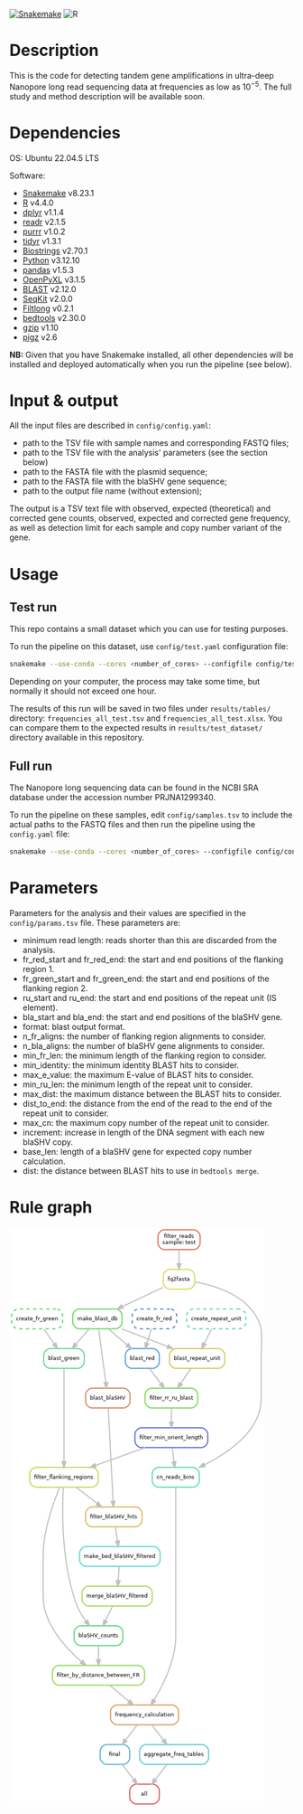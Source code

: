 [![Snakemake](https://img.shields.io/badge/snakemake-8.23.1-blue.svg?style=flat-square)](https://snakemake.bitbucket.io) ![R](https://img.shields.io/badge/R-4.4.0-blue.svg?style=flat-square)


# Description

This is the code for detecting tandem gene amplifications in ultra-deep Nanopore long read sequencing data at frequencies as low as $10^{-5}$.
The full study and method description will be available soon.

# Dependencies

OS: Ubuntu 22.04.5 LTS

Software:

 - [Snakemake](https://snakemake.readthedocs.io/en/stable/) v8.23.1
 - [R](https://www.r-project.org/) v4.4.0
 - [dplyr](https://dplyr.tidyverse.org/) v1.1.4
 - [readr](https://readr.tidyverse.org/) v2.1.5
 - [purrr](https://purrr.tidyverse.org/) v1.0.2
 - [tidyr](https://tidyr.tidyverse.org/) v1.3.1
 - [Biostrings](https://bioconductor.org/packages/release/bioc/html/Biostrings.html) v2.70.1
 - [Python](https://www.python.org/) v3.12.10
 - [pandas](https://pandas.pydata.org/) v1.5.3 
 - [OpenPyXL](https://openpyxl.readthedocs.io/en/stable/) v3.1.5
 - [BLAST](https://www.ncbi.nlm.nih.gov/books/NBK52640/) v2.12.0
 - [SeqKit](https://bioinf.shenwei.me/seqkit/) v2.0.0
 - [Filtlong](https://github.com/rrwick/Filtlong) v0.2.1
 - [bedtools](https://bedtools.readthedocs.io/en/latest/) v2.30.0
 - [gzip](https://www.gzip.org/) v1.10
 - [pigz](https://zlib.net/pigz/) v2.6

**NB:** Given that you have Snakemake installed, all other dependencies will be installed and deployed automatically when you run the pipeline (see below).

# Input & output

All the input files are described in `config/config.yaml`:

- path to the TSV file with sample names and corresponding FASTQ files;
- path to the TSV file with the analysis' parameters (see the section below)
- path to the FASTA file with the plasmid sequence;
- path to the FASTA file with the blaSHV gene sequence;
- path to the output file name (without extension);

The output is a TSV text file with observed, expected (theoretical) and corrected gene counts, observed, expected and corrected gene frequency, as well as detection limit for each sample and copy number variant of the gene.

# Usage

## Test run

This repo contains a small dataset which you can use for testing purposes.

To run the pipeline on this dataset, use `config/test.yaml` configuration file:

```bash
snakemake --use-conda --cores <number_of_cores> --configfile config/test.yaml
```

Depending on your computer, the process may take some time, but normally it should not exceed one hour.

The results of this run will be saved in two files under `results/tables/` directory: `frequencies_all_test.tsv` and `frequencies_all_test.xlsx`. You can compare them to the expected results in `results/test_dataset/` directory available in this repository.

## Full run

The Nanopore long sequencing data can be found in the NCBI SRA database under the accession number PRJNA1299340.

To run the pipeline on these samples, edit `config/samples.tsv` to include the actual paths to the FASTQ files and then run the pipeline using the `config.yaml` file:

```bash
snakemake --use-conda --cores <number_of_cores> --configfile config/config.yaml
```

# Parameters

Parameters for the analysis and their values are specified in the `config/params.tsv` file. These parameters are:

- minimum read length: reads shorter than this are discarded from the analysis.
- fr_red_start and fr_red_end: the start and end positions of the flanking region 1.
- fr_green_start and fr_green_end: the start and end positions of the flanking region 2.
- ru_start and ru_end: the start and end positions of the repeat unit (IS element).
- bla_start and bla_end: the start and end positions of the blaSHV gene.
- format: blast output format.
- n_fr_aligns: the number of flanking region alignments to consider.
- n_bla_aligns: the number of blaSHV gene alignments to consider.
- min_fr_len: the minimum length of the flanking region to consider.
- min_identity: the minimum identity BLAST hits to consider.
- max_e_value: the maximum E-value of BLAST hits to consider.
- min_ru_len: the minimum length of the repeat unit to consider.
- max_dist: the maximum distance between the BLAST hits to consider.
- dist_to_end: the distance from the end of the read to the end of the repeat unit to consider.
- max_cn: the maximum copy number of the repeat unit to consider.
- increment: increase in length of the DNA segment with each new blaSHV copy.
- base_len: length of a blaSHV gene for expected  copy number calculation.
- dist: the distance between BLAST hits to use in `bedtools merge`.



# Rule graph

![DAG](images/rulegraph.png)
